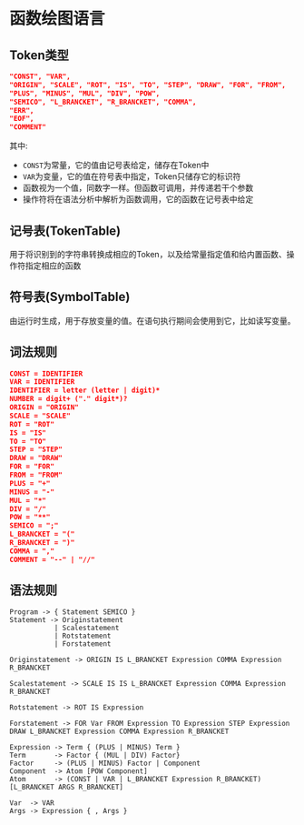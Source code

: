 # 函数绘图语言

## Token类型

```json
"CONST", "VAR",
"ORIGIN", "SCALE", "ROT", "IS", "TO", "STEP", "DRAW", "FOR", "FROM",
"PLUS", "MINUS", "MUL", "DIV", "POW",
"SEMICO", "L_BRANCKET", "R_BRANCKET", "COMMA",
"ERR",
"EOF",
"COMMENT"
```

其中:

- `CONST`为常量，它的值由记号表给定，储存在Token中
- `VAR`为变量，它的值在符号表中指定，Token只储存它的标识符
- 函数视为一个值，同数字一样。但函数可调用，并传递若干个参数
- 操作符将在语法分析中解析为函数调用，它的函数在记号表中给定

## 记号表(TokenTable)

用于将识别到的字符串转换成相应的Token，以及给常量指定值和给内置函数、操作符指定相应的函数

## 符号表(SymbolTable)

由运行时生成，用于存放变量的值。在语句执行期间会使用到它，比如读写变量。

## 词法规则

```json
CONST = IDENTIFIER
VAR = IDENTIFIER
IDENTIFIER = letter (letter | digit)*
NUMBER = digit+ ("." digit*)?
ORIGIN = "ORIGIN"
SCALE = "SCALE"
ROT = "ROT"
IS = "IS" 
TO = "TO" 
STEP = "STEP" 
DRAW = "DRAW" 
FOR = "FOR" 
FROM = "FROM"
PLUS = "+" 
MINUS = "-" 
MUL = "*" 
DIV = "/" 
POW = "**"
SEMICO = ";" 
L_BRANCKET = "(" 
R_BRANCKET = ")" 
COMMA = ","
COMMENT = "--" | "//"
```

## 语法规则

```palin
Program -> { Statement SEMICO }
Statement -> Originstatement
           | Scalestatement
           | Rotstatement
           | Forstatement

Originstatement -> ORIGIN IS L_BRANCKET Expression COMMA Expression R_BRANCKET

Scalestatement -> SCALE IS IS L_BRANCKET Expression COMMA Expression R_BRANCKET

Rotstatement -> ROT IS Expression

Forstatement -> FOR Var FROM Expression TO Expression STEP Expression DRAW L_BRANCKET Expression COMMA Expression R_BRANCKET

Expression -> Term { (PLUS | MINUS) Term }
Term       -> Factor { (MUL | DIV) Factor}
Factor     -> (PLUS | MINUS) Factor | Component
Component  -> Atom [POW Component]
Atom       -> (CONST | VAR | L_BRANCKET Expression R_BRANCKET) [L_BRANCKET ARGS R_BRANCKET]

Var  -> VAR
Args -> Expression { , Args }


```
